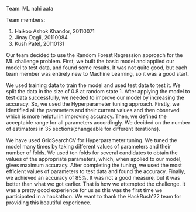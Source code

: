 Team: ML nahi aata

Team members: 
1. Haikoo Ashok Khandor, 20110071
2. Jinay Dagli, 20110084
3. Kush Patel, 20110131


Our team decided to use the Random Forest Regression approach for the ML challenge problem. First, we built the basic model and applied our model to test data, and found some results. It was not quite good, but each team member was entirely new to Machine Learning, so it was a good start. 

We used training data to train the model and used test data to test it. We split the data in the size of 0.8 at random state 1. After applying the model to test data successfully, we needed to improve our model by increasing the accuracy. So, we used the Hyperparameter tuning approach. Firstly, we identified all the parameters and their current values and then observed which is more helpful in improving accuracy. Then, we defined the acceptable range for all parameters accordingly. We decided on the number of estimators in 35 sections(changeable for different iterations). 

We have used GridSearchCV for Hyperparameter tuning. We tuned the model many times by taking different values of parameters and their number of folds. We used ten folds for several candidates to obtain the values of the appropriate parameters, which, when applied to our model, gives maximum accuracy. After completing the tuning, we used the most efficient values of parameters to test data and found the accuracy. Finally, we achieved an accuracy of 85%. It was not a good measure, but it was better than what we got earlier. That is how we attempted the challenge. It was a pretty good experience for us as this was the first time we participated in a hackathon. We want to thank the HackRush'22 team for providing this beautiful experience. 
